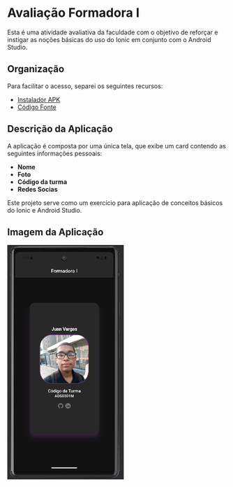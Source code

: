 # Avaliação Formadora I

Esta é uma atividade avaliativa da faculdade com o objetivo de reforçar e instigar as noções básicas do uso do Ionic em conjunto com o Android Studio.

## Organização

Para facilitar o acesso, separei os seguintes recursos:

- [Instalador APK](https://github.com/JuanVargas2004/third_semester_exam1/blob/main/app-debug.apk)
- [Código Fonte](https://github.com/JuanVargas2004/third_semester_exam1/tree/main/codigo)

## Descrição da Aplicação

A aplicação é composta por uma única tela, que exibe um card contendo as seguintes informações pessoais:

- **Nome**
- **Foto**
- **Código da turma**
- **Redes Socias**

Este projeto serve como um exercício para aplicação de conceitos básicos do Ionic e Android Studio.

## Imagem da Aplicação

![Resultado](codigo/src/assets/readme/resultado.png)

